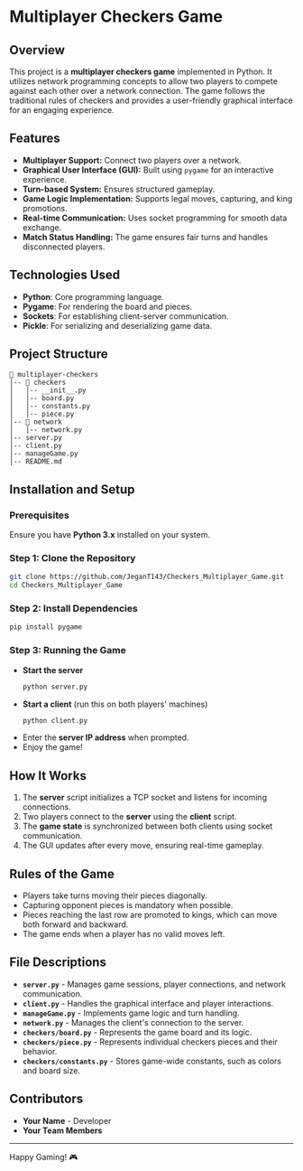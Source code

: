 # Multiplayer Checkers Game

## Overview
This project is a **multiplayer checkers game** implemented in Python. It utilizes network programming concepts to allow two players to compete against each other over a network connection. The game follows the traditional rules of checkers and provides a user-friendly graphical interface for an engaging experience.

## Features
- **Multiplayer Support:** Connect two players over a network.
- **Graphical User Interface (GUI):** Built using `pygame` for an interactive experience.
- **Turn-based System:** Ensures structured gameplay.
- **Game Logic Implementation:** Supports legal moves, capturing, and king promotions.
- **Real-time Communication:** Uses socket programming for smooth data exchange.
- **Match Status Handling:** The game ensures fair turns and handles disconnected players.

## Technologies Used
- **Python**: Core programming language.
- **Pygame**: For rendering the board and pieces.
- **Sockets**: For establishing client-server communication.
- **Pickle**: For serializing and deserializing game data.

## Project Structure
```
📂 multiplayer-checkers
│-- 📂 checkers
│   │-- __init__.py
│   │-- board.py
│   │-- constants.py
│   │-- piece.py
│-- 📂 network
│   │-- network.py
│-- server.py
│-- client.py
│-- manageGame.py
│-- README.md
```

## Installation and Setup
### Prerequisites
Ensure you have **Python 3.x** installed on your system.

### Step 1: Clone the Repository
```bash
git clone https://github.com/JeganT143/Checkers_Multiplayer_Game.git
cd Checkers_Multiplayer_Game
```

### Step 2: Install Dependencies
```bash
pip install pygame
```

### Step 3: Running the Game
- **Start the server**
  ```bash
  python server.py
  ```
- **Start a client** (run this on both players' machines)
  ```bash
  python client.py
  ```
- Enter the **server IP address** when prompted.
- Enjoy the game!

## How It Works
1. The **server** script initializes a TCP socket and listens for incoming connections.
2. Two players connect to the **server** using the **client** script.
3. The **game state** is synchronized between both clients using socket communication.
4. The GUI updates after every move, ensuring real-time gameplay.

## Rules of the Game
- Players take turns moving their pieces diagonally.
- Capturing opponent pieces is mandatory when possible.
- Pieces reaching the last row are promoted to kings, which can move both forward and backward.
- The game ends when a player has no valid moves left.

## File Descriptions
- **`server.py`** - Manages game sessions, player connections, and network communication.
- **`client.py`** - Handles the graphical interface and player interactions.
- **`manageGame.py`** - Implements game logic and turn handling.
- **`network.py`** - Manages the client's connection to the server.
- **`checkers/board.py`** - Represents the game board and its logic.
- **`checkers/piece.py`** - Represents individual checkers pieces and their behavior.
- **`checkers/constants.py`** - Stores game-wide constants, such as colors and board size.


## Contributors
- **Your Name** - Developer
- **Your Team Members**

---
Happy Gaming! 🎮

